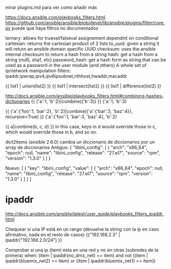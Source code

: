 mirar plugins.md para ver como añadir más

https://docs.ansible.com/playbooks_filters.html
https://github.com/ansible/ansible/blob/devel/lib/ansible/plugins/filter/core.py
  puede que haya filtros no documentados

ternary: allows for trueval/falseval assignement dependint on conditional
cartesian: returns the cartesian product of 2 lists
to_uuid: given a string it will return an ansible domain specific UUID
checksum: uses the ansible internal checksum to return a hash from a string
hash: get a hash from a string (md5, sha1, etc)
password_hash: get a hash form as string that can be used as a password in the user module (and others)
A whole set of ip/network manipulation filters: ipaddr,ipwrap,ipv4,ipv6ipsubnet,nthhost,hwaddr,macaddr


{{ list1 | union(list2) }}
{{ list1 | intersect(list2) }}
{{ list1 | difference(list2) }}


http://docs.ansible.com/ansible/playbooks_filters.html#combining-hashes-dictionaries
{{ {'a':1, 'b':2}|combine({'b':3}) }}
{'a':1, 'b':3}


{{ {'a':{'foo':1, 'bar':2}, 'b':2}|combine({'a':{'bar':3, 'baz':4}}, recursive=True) }}
{'a':{'foo':1, 'bar':3, 'baz':4}, 'b':2}

{{ a|combine(b, c, d) }}
In this case, keys in d would override those in c, which would override those in b, and so on.



dict2items (ansible 2.6.0)
cambia un diccionario de diccionarios por un array de diccionarios
Antiguo:
{
     "libini_config": [
            {
                "arch": "x86_64",
                "epoch": null,
                "name": "libini_config",
                "release": "27.el7",
                "source": "rpm",
                "version": "1.3.0"
            }
     ]
}

Nuevo:
[
    {
        "key": "libini_config",
        "value": [
            {
                "arch": "x86_64",
                "epoch": null,
                "name": "libini_config",
                "release": "27.el7",
                "source": "rpm",
                "version": "1.3.0"
            }
        ]
    }
]




# ipaddr
http://docs.ansible.com/ansible/latest/user_guide/playbooks_filters_ipaddr.html

Chequear si una IP está en un rango (devuelve la string con la ip en caso afirmativo, nada en el resto de casos)
{{"192.168.2.3" | ipaddr("192.168.2.0/24") }}

Comprobar si una ip (item) esta en una red y no en otras (subredes de la primera)
when: (item | ipaddr(no_dmz_net) == item) and not ((item | ipaddr(bluemix_net2) == item) or (item | ipaddr(bluemix_net1) == item))
